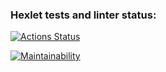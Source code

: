 ### Hexlet tests and linter status:
[![Actions Status](https://github.com/Katherini17/java-project-61/actions/workflows/hexlet-check.yml/badge.svg)](https://github.com/Katherini17/java-project-61/actions)

[![Maintainability](https://api.codeclimate.com/v1/badges/1d2220360170c435eb70/maintainability)](https://codeclimate.com/github/Katherini17/java-project-61/maintainability)
